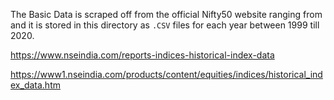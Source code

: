The Basic Data is scraped off from the official Nifty50 website ranging from and it is stored in this directory as `.CSV` files for each year between 1999 till 2020. 

https://www.nseindia.com/reports-indices-historical-index-data

https://www1.nseindia.com/products/content/equities/indices/historical_index_data.htm
